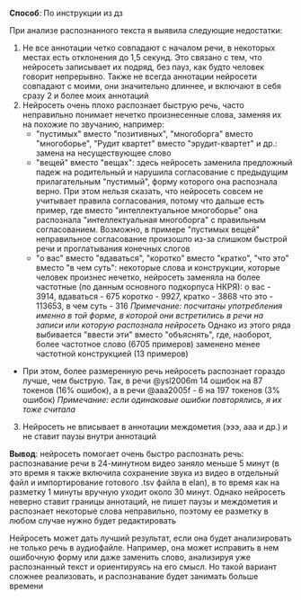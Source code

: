 **Способ**: По инструкции из дз

При анализе распознанного текста я выявила следующие недостатки:
1. Не все аннотации четко совпадают с началом речи, в некоторых местах есть отклонения до 1,5 секунд. Это связано с тем, что нейросеть записывает их подряд, без пауз, как будто человек говорит непрерывно. Также не всегда аннотации нейросети совпадают с моими, они значительно длиннее, и включают в себя сразу 2 и более моих аннотаций
2. Нейросеть очень плохо распознает быструю речь, часто неправильно понимает нечетко произнесенные слова, заменяя их на похожие по звучанию, например:
   + "пустимых" вместо "позитивных", "многоборга" вместо "многоборье", "Рудит квартет" вместо "эрудит-квартет" и др.: замена на несуществующее слово
   + "вещей" вместо "вещах": здесь нейросеть заменила предложный падеж на родительный и нарушила согласование с предыдущим прилагательным "пустимый", форму которого она распознала верно. При этом нельзя сказать, что нейросеть совсем не учитывает правила согласования, потому что дальше есть пример, где вместо "интеллектуальное многоборье" она распознала "интеллектуальная многоборга" с правильным согласованием. Возможно, в примере "пустимых вещей" неправильное согласование произошло из-за слишком быстрой речи и проглатывания конечных слогов
   + "о вас" вместо "вдаваться", "коротко" вместо "кратко", "что это" вместо "в чем суть": некоторые слова и конструкции, которые человек произнес нечетко, нейросеть заменяла на более частотные (по данным основного подкорпуса НКРЯ):
     о вас - 3914, вдаваться - 675
     коротко - 9927, кратко - 3868
     что это - 113653, в чем суть - 316
     *Примечание: посчитаны употребления именно в той форме, в которой они встретились в речи на записи или которую распознала нейросеть*
     Однако из этого ряда выбивается "ввести эти" вместо "объяснять", где, наоборот, более частотное слово (6705 примеров) заменено менее частотной конструкцией (13 примеров)
  + При этом, более размеренную речь нейросеть распознает гораздо лучше, чем быструю. Так, в речи @ysl2006m 14 ошибок на 87 токенов (16% ошибок), а в речи @aaa2005f - 6 на 197 токенов (3% ошибок)
    *Примечание: если одинаковые ошибки повторялись, я их тоже считала*
3. Нейросеть не вписывает в аннотации междометия (эээ, ааа и др.) и не ставит паузы внутри аннотаций

**Вывод**: нейросеть помогает очень быстро распознать речь: распознавание речи в 24-минутном видео заняло меньше 5 минут (в это время я также включила сохранение звука из видео в отдельный файл и импортирование готового .tsv файла в elan), в то время как на разметку 1 минуты вручную уходит около 30 минут. Однако нейросеть неверно ставит границы аннотаций, не пишет паузы и междометия и распознает некоторые слова неправильно, поэтому ее разметку в любом случае нужно будет редактировать

Нейросеть может дать лучший результат, если она будет анализировать не только речь в аудиофайле. Например, она может исправить в нем ошибочную форму или даже заменить слово, анализируя уже распознанный текст и ориентируясь на его смысл. Но такой вариант сложнее реализовать, и распознавание будет занимать больше времени
